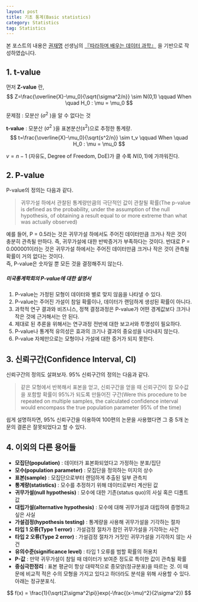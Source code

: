 ```yaml
---
layout: post
title: 기초 통계(Basic statistics)
category: Statistics
tag: Statistics
---
```




본 포스트의 내용은 [권재명](https://dataninja.me/) 선생님의 [『따라하며 배우는 데이터 과학』](http://www.yes24.com/Product/Goods/44184320) 을  기반으로 작성하였습니다.



## 1. t-value

먼저 __Z-value__ 란, 
$$
Z=\frac{\overline{X}-\mu_0}{\sqrt{\sigma^2/n}} \sim N(0,1) \qquad When \quad H_0 : \mu = \mu_0
$$

문제점 : 모분산 (${\sigma^2}$ )을 알 수 없다는 것</br>

__t-value__ : 모분산 (${\sigma^2}$ )을 표본분산($s^2$)으로 추정한 통계량.<br/>
$$
t=\frac{\overline{X}-\mu_0}{\sqrt{s^2/n}} \sim t_v \qquad When \quad H_0 : \mu = \mu_0
$$

$v = n-1$ (자유도, Degree of Freedom, DoE)가 클 수록 $N(0,1)$에 가까워진다.



 

## 2. P-value

P-value의 정의는 다음과 같다.

> 귀무가설 하에서 관찰된 통계량만큼의 극단적인 값이 관찰될 확률(The p-value is defined as the probability, under the assumption of the null hypothesis, of obtaining a result equal to or more extreme than what was actually observed)

예를 들어, P = 0.5라는 것은 귀무가설 하에서도 주어진 데이터만큼 크거나 작은 것이 충분히 관측될 만하다. 즉, 귀무가설에 대한 반박증거가 부족하다는 것이다. 반대로 P = 0.000001이라는 것은 귀무가설 하에서는 주어진 데이터만큼 크거나 작은 것이 관측될 확률이 거의 없다는 것이다.<br/>즉, P-value은 숫자일 뿐 모든 것을 결정해주지 않는다.

##### 미국통계학회의 P-value에 대한 설명서

1. P-value는 가정된 모형이 데이터와 별로 맞지 않음을 나타낼 수 있다.
2. P-value는 주어진 가설이 참일 확률이나, 데이터가 랜덤하게 생성된 확률이 아니다.
3. 과학적 연구 결과와 비즈니스, 정책 결정과정은 P-value가 어떤 경계값보다 크거나 작은 것에 근거해서는 안 된다.
4. 제대로 된 추론을 위해서는 연구과정 전반에 대한 보고서와 투명성이 필요하다.
5. P-value나 통계적 유의성은 효과의 크기나 결과의 중요성을 나타내지 않는다.
6. P-value 자체만으로는 모형이나 가설에 대한 증거가 되지 못한다.





## 3. 신뢰구간(Confidence Interval, CI)

신뢰구간의 정의도 살펴보자. 95% 신뢰구간의 정의는 다음과 같다.

> 같은 모형에서 반복해서 표본을 얻고, 신뢰구간을 얻을 때 신뢰구간이 참 모수값을 포함할 확률이 95%가 되도록 만들어진 구간(Were this procedure to be repeated on multiple samples, the calculated confidence interval would encompass the true population parameter 95% of the time)

쉽게 설명하자면, 95% 신뢰구간을 이용하여 100편의 논문을 사용했다면 그 중 5개 논문의 결론은 잘못되었다고 할 수 있다.





## 4. 이외의 다른 용어들

- __모집단(population)__ : 데이터가 표본화되었다고 가정하는 분포/집단
- __모수(population parameter)__ : 모집단을 정의하는 미지의 상수
- __표본(sample)__ : 모집단으로부터 랜덤하게 추출된 일부 관측치
- __통계량(statistics)__ : 모수를 추정하기 위해 데이터로부터 계산된 값
- __귀무가설(null hypothesis)__ : 모수에 대한 기존(status quo)의 사실 혹은 디폴트 값
- __대립가설(alternative hypothesis)__ : 모수에 대해 귀무가설과 대립하여 증명하고 싶은 사실
- __가설검정(hypothesis testing)__ : 통계량을 사용해 귀무가설을 기각하는 절차
- __타입 1 오류(Type 1 error)__ : 가설검정 절차가 참인 귀무가설을 기각하는 사건
- __타입 2 오류(Type 2 error)__ : 가설검정 절차가 거짓인 귀무가설을 기각하지 않는 사건
- __유의수준(significance level)__ : 타입 1 오류를 범할 확률의 허용치
- __P-값__ : 만약 귀무가설이 참일 때 데이터가 보여준 정도로 특이한 값이 관측될 확률
- __중심극한정리__ : 표본 평균이 항상 대략적으로 종모양(정규분포)을 따르는 것. 이 때문에 비교적 적은 수의 모형을 가지고 있다고 하더라도 분석을 위해 사용할 수 있다. 아래는 정규분포식.

$$
f(x) = \frac{1}{\sqrt{2\sigma^2\pi}}exp(-\frac{(x-\mu)^2}{2\sigma^2})
$$



